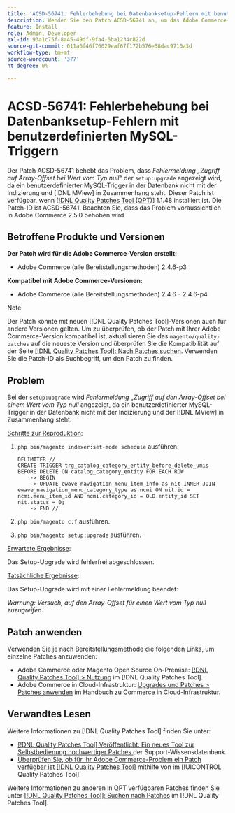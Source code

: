 ```yaml
---
title: 'ACSD-56741: Fehlerbehebung bei Datenbanksetup-Fehlern mit benutzerdefinierten MySQL-Triggern'
description: Wenden Sie den Patch ACSD-56741 an, um das Adobe Commerce-Problem zu beheben, bei dem während „setup:upgrade“ eine Fehlermeldung „Zugriff auf Array-Offset mit dem Wert null“ angezeigt wird, da ein benutzerdefinierter MySQL-Trigger in der Datenbank nicht mit der Indizierung und  [!DNL MView] in Zusammenhang steht.
feature: Install
role: Admin, Developer
exl-id: 93a1c75f-8a45-49df-9fa4-6ba1234c822d
source-git-commit: 011a6f46f76029eaf67f172b576e58dac9710a3d
workflow-type: tm+mt
source-wordcount: '377'
ht-degree: 0%

---
```


# ACSD-56741: Fehlerbehebung bei Datenbanksetup-Fehlern mit benutzerdefinierten MySQL-Triggern

Der Patch ACSD-56741 behebt das Problem, dass *Fehlermeldung „Zugriff auf Array-Offset bei Wert vom Typ null“* der `setup:upgrade` angezeigt wird, da ein benutzerdefinierter MySQL-Trigger in der Datenbank nicht mit der Indizierung und [!DNL MView] in Zusammenhang steht. Dieser Patch ist verfügbar, wenn [[!DNL Quality Patches Tool (QPT)]](https://experienceleague.adobe.com/de/docs/commerce-operations/tools/quality-patches-tool/quality-patches-tool-to-self-serve-quality-patches) 1.1.48 installiert ist. Die Patch-ID ist ACSD-56741. Beachten Sie, dass das Problem voraussichtlich in Adobe Commerce 2.5.0 behoben wird

## Betroffene Produkte und Versionen

**Der Patch wird für die Adobe Commerce-Version erstellt:**

* Adobe Commerce (alle Bereitstellungsmethoden) 2.4.6-p3

**Kompatibel mit Adobe Commerce-Versionen:**

* Adobe Commerce (alle Bereitstellungsmethoden) 2.4.6 - 2.4.6-p4

>[!NOTE]
>
>Der Patch könnte mit neuen [!DNL Quality Patches Tool]-Versionen auch für andere Versionen gelten. Um zu überprüfen, ob der Patch mit Ihrer Adobe Commerce-Version kompatibel ist, aktualisieren Sie das `magento/quality-patches` auf die neueste Version und überprüfen Sie die Kompatibilität auf der Seite [[!DNL Quality Patches Tool]: Nach Patches suchen](https://experienceleague.adobe.com/tools/commerce-quality-patches/index.html?lang=de). Verwenden Sie die Patch-ID als Suchbegriff, um den Patch zu finden.

## Problem

Bei der `setup:upgrade` wird *Fehlermeldung „Zugriff auf den Array-Offset bei einem Wert vom Typ null* angezeigt, da ein benutzerdefinierter MySQL-Trigger in der Datenbank nicht mit der Indizierung und der [!DNL MView] in Zusammenhang steht.

<u>Schritte zur Reproduktion</u>:

1. `php bin/magento indexer:set-mode schedule` ausführen.

   ```
   DELIMITER //
   CREATE TRIGGER trg_catalog_category_entity_before_delete_umis BEFORE DELETE ON catalog_category_entity FOR EACH ROW
       -> BEGIN
       -> UPDATE ewave_navigation_menu_item_info as nit INNER JOIN ewave_navigation_menu_category_type as ncmi ON nit.id = ncmi.menu_item_id AND ncmi.category_id = OLD.entity_id SET nit.status = 0;
       -> END //
   ```

1. `php bin/magento c:f` ausführen.
1. `php bin/magento setup:upgrade` ausführen.

<u>Erwartete Ergebnisse</u>:

Das Setup-Upgrade wird fehlerfrei abgeschlossen.

<u>Tatsächliche Ergebnisse</u>:

Das Setup-Upgrade wird mit einer Fehlermeldung beendet:

*Warnung: Versuch, auf den Array-Offset für einen Wert vom Typ null zuzugreifen*.

## Patch anwenden

Verwenden Sie je nach Bereitstellungsmethode die folgenden Links, um einzelne Patches anzuwenden:

* Adobe Commerce oder Magento Open Source On-Premise: [[!DNL Quality Patches Tool] > Nutzung](/help/tools/quality-patches-tool/usage.md) im [!DNL Quality Patches Tool].
* Adobe Commerce in Cloud-Infrastruktur: [Upgrades und Patches > Patches anwenden](https://experienceleague.adobe.com/docs/commerce-cloud-service/user-guide/develop/upgrade/apply-patches.html?lang=de) im Handbuch zu Commerce in Cloud-Infrastruktur.

## Verwandtes Lesen

Weitere Informationen zu [!DNL Quality Patches Tool] finden Sie unter:

* [[!DNL Quality Patches Tool] Veröffentlicht: Ein neues Tool zur Selbstbedienung hochwertiger Patches ](https://experienceleague.adobe.com/de/docs/commerce-operations/tools/quality-patches-tool/quality-patches-tool-to-self-serve-quality-patches) der Support-Wissensdatenbank.
* [Überprüfen Sie, ob für Ihr Adobe Commerce-Problem ein Patch verfügbar ist [!DNL Quality Patches Tool]](/help/tools/quality-patches-tool/patches-available-in-qpt/check-patch-for-magento-issue-with-magento-quality-patches.md) mithilfe von im [!UICONTROL Quality Patches Tool].


Weitere Informationen zu anderen in QPT verfügbaren Patches finden Sie unter [[!DNL Quality Patches Tool]: Suchen nach Patches](https://experienceleague.adobe.com/tools/commerce-quality-patches/index.html?lang=de) im [!DNL Quality Patches Tool].

